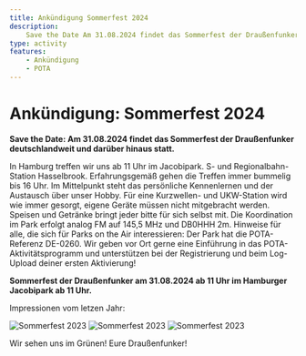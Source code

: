 ```yaml
---
title: Ankündigung Sommerfest 2024
description:
    Save the Date Am 31.08.2024 findet das Sommerfest der Draußenfunker statt.
type: activity
features:
    - Ankündigung
    - POTA
---
```


# Ankündigung: Sommerfest 2024

**Save the Date: Am 31.08.2024 findet das Sommerfest der Draußenfunker deutschlandweit und darüber hinaus statt.**

In Hamburg treffen wir uns ab 11 Uhr im Jacobipark. S- und Regionalbahn-Station Hasselbrook. Erfahrungsgemäß gehen die Treffen immer bummelig bis 16 Uhr. Im Mittelpunkt steht das persönliche Kennenlernen und der Austausch über unser Hobby. Für eine Kurzwellen- und UKW-Station wird wie immer gesorgt, eigene Geräte müssen nicht mitgebracht werden. Speisen und Getränke bringt jeder bitte für sich selbst mit. Die Koordination im Park erfolgt analog FM auf 145,5 MHz und DB0HHH 2m. Hinweise für alle, die sich für Parks on the Air interessieren: Der Park hat die POTA-Referenz DE-0260. Wir geben vor Ort gerne eine Einführung in das POTA-Aktivitätsprogramm und unterstützen bei der Registrierung und beim Log-Upload deiner ersten Aktivierung!

**Sommerfest der Draußenfunker am 31.08.2024 ab 11 Uhr im Hamburger Jacobipark ab 11 Uhr.**

Impressionen vom letzen Jahr:

![Sommerfest 2023](/aktivitaeten/SOMMERFEST-2023/sommerfest_01.jpg)
![Sommerfest 2023](/aktivitaeten/SOMMERFEST-2023/sommerfest_02.jpg)
![Sommerfest 2023](/aktivitaeten/SOMMERFEST-2023/sommerfest_04.jpg)

Wir sehen uns im Grünen!
Eure Draußenfunker!
